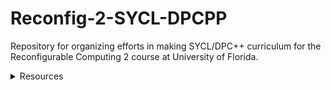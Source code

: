 # Reconfig-2-SYCL-DPCPP

Repository for organizing efforts in making SYCL/DPC++ curriculum for the Reconfigurable Computing 2 course at University of Florida.

<details>
<summary>Resources</summary>

* [Intel SYCL Teacher Kit](https://learning.intel.com/Developer/pages/44/sycl-programming-for-accelerated-computing-teacher-kit)
* [Intel oneAPI Essentials Training GitHub](https://github.com/oneapi-src/oneAPI-samples/tree/d403a9acd340240dff39f051d71c9d3dcbc685ac/DirectProgramming/DPC%2B%2B/Jupyter/oneapi-essentials-training)
* [Intel SYCL Tutorial YouTube Playlist](https://youtube.com/playlist?list=PL46sP9LM8Gsxaq-yNQTblpj63Kn10jMAf)
* [CppCon SYCL Intro - YouTube](https://www.youtube.com/watch?v=miqZS6aS9K0)
* [IWOCL SYCL Tutorial](https://www.iwocl.org/iwocl-2020/conference-program/)
* [SYCL Hello World With Code Playground](https://tech.io/playgrounds/48226/introduction-to-sycl/introduction-to-sycl-2)
* [SYCL information, free DPC++ eBook](https://sycl.tech)
* [SYCL Academy GitHub](https://github.com/codeplaysoftware/syclacademy)
* [Additional demos and sample code](https://github.com/codeplaysoftware/computecpp-sdk/)
* [An Introduction to Parallel Computing in C++](http://www.cs.cmu.edu/afs/cs/academic/class/15210-s16/www/pasl.html)
* [Stanford CS193G Course with CUDA](https://github.com/jaredhoberock/stanford-cs193g-sp2010)
* [Intel FPGA Optimization Guide for oneAPI Toolkits](https://www.intel.com/content/www/us/en/develop/documentation/oneapi-fpga-optimization-guide/top.html)
* [ARCANETS DPCPP Tutorial](https://github.com/ACANETS/dpcpp-tutorial)

</details>
